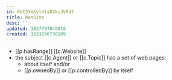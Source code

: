 ```yaml
---
id: KdI5YmSylhts0ZkiJVRdf
title: hasSite
desc: ''
updated: 1637797049018
created: 1633206730189
---
```


- [[p.hasRange]] [[c.Website]]
- the subject [[c.Agent]] or [[c.Topic]] has a set of web pages:
  - about itself and/or
  - [[p.ownedBy]] or [[p.controlledBy]] by itself
